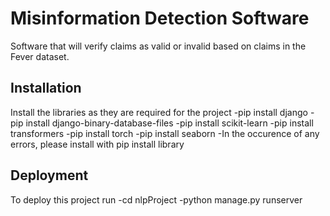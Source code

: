 
# Misinformation Detection Software

Software that will verify claims as valid or invalid based on claims in the Fever dataset.


## Installation

Install the libraries as they are required for the project
-pip install django
-pip install django-binary-database-files
-pip install scikit-learn
-pip install transformers
-pip install torch
-pip install seaborn
-In the occurence of any errors, please install with pip install library

    
## Deployment

To deploy this project run
-cd nlpProject
-python manage.py runserver

